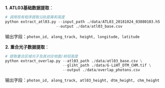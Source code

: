 
**1. ATL03基础数据提取**：
```python
# 调用现有程序提取沿轨距离和高度
python extract_atl03.py --input_path ./data/ATL03_20181024_03880103.h5 \
                       --output ./data/atl03_base.csv
```
输出字段：`photon_id, along_track, height, longitude, latitude`

**2. 重合光子数据提取**：
```python
# 提取重合区域光子及其对应地面/树冠高度
python extract_overlap.py --atl03_path ./data/atl03_base.csv \
                          --gliht_path ./data/G-LiHT_DTM_CHM.tif \
                          --output ./data/overlap_photons.csv
```
输出字段：`photon_id, along_track, atl03_height, dtm_height, chm_height`